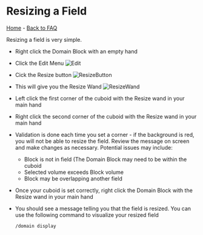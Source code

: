 # Resizing a Field

[Home](https://torpkev.github.io/domain_docs) - [Back to FAQ](https://torpkev.github.io/domain_docs/faq)

Resizing a field is very simple.

- Right click the Domain Block with an empty hand

- Click the Edit Menu
 ![Edit](https://torpkev.github.io/domain_docs/images/edit_button.png)

- Cick the Resize button
 ![ResizeButton](https://torpkev.github.io/domain_docs/images/resize_button.png)
 
- This will give you the Resize Wand
 ![ResizeWand](https://torpkev.github.io/domain_docs/images/resize_wand.png)

- Left click the first corner of the cuboid with the Resize wand in your main hand

- Right click the second corner of the cuboid with the Resize wand in your main hand

- Validation is done each time you set a corner - if the background is red, you will not be able to resize the field.  Review the message on screen and make changes as necessary.
  Potential issues may include:
  - Block is not in field (The Domain Block may need to be within the cuboid
  - Selected volume exceeds Block volume
  - Block may be overlapping another field

- Once your cuboid is set correctly, right click the Domain Block with the Resize wand in your main hand

- You should see a message telling you that the field is resized.  You can use the following command to visualize your resized field

      /domain display
      
 
